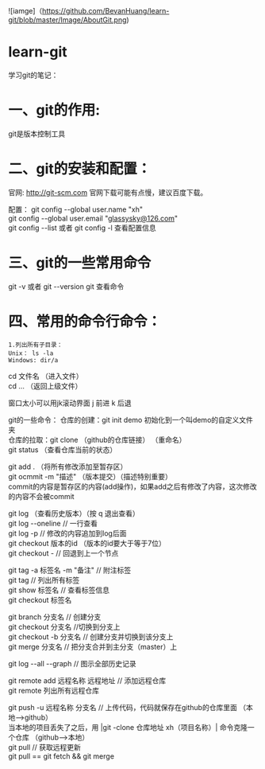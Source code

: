 ![iamge]（https://github.com/BevanHuang/learn-git/blob/master/Image/AboutGit.png)

# learn-git
学习git的笔记：

一、git的作用:
=====
git是版本控制工具

二、git的安装和配置：
=====
官网: http://git-scm.com
官网下载可能有点慢，建议百度下载。

配置：
git config --global user.name "xh"<br>
git config --global user.email "glassysky@126.com"<br>
git config --list 或者 git config -l 查看配置信息<br>

三、git的一些常用命令
=====
git -v 或者 git --version
git 查看命令

四、常用的命令行命令：
=====
    1.列出所有子目录：
    Unix： ls -la
    Windows: dir/a

cd 文件名  （进入文件）<br>
cd ... （返回上级文件）<br>

  窗口太小可以用jk滚动界面
  j 前进
  k 后退

git的一些命令：
仓库的创建：git init demo 初始化到一个叫demo的自定义文件夹<br>
仓库的拉取：git clone （github的仓库链接） （重命名）<br>
git status （查看仓库当前的状态）<br>

git add .  （将所有修改添加至暂存区）<br>
git ocmmit -m "描述"  （版本提交）（描述特别重要） <br>
commit的内容是暂存区的内容(add操作)，如果add之后有修改了内容，这次修改的内容不会被commit <br>

git log  （查看历史版本）（按 q 退出查看）<br>
git log --oneline // 一行查看<br>
git log -p  // 修改的内容追加到log后面<br>
git checkout 版本的id （版本的id要大于等于7位）<br>
git checkout -  // 回退到上一个节点<br>

git tag -a 标签名 -m "备注"   // 附注标签<br>
git tag  // 列出所有标签<br>
git show 标签名  // 查看标签信息<br>
git checkout 标签名<br>

git branch 分支名 // 创建分支<br>
git checkout 分支名 //切换到分支上<br>
git checkout -b 分支名  // 创建分支并切换到该分支上<br>
git merge 分支名 // 把分支合并到主分支（master）上<br>

git log --all --graph  // 图示全部历史记录<br>

git remote add 远程名称 远程地址  // 添加远程仓库<br>
git remote 列出所有远程仓库<br>

git push -u 远程名称 分支名  // 上传代码，代码就保存在github的仓库里面  （本地-->github）<br>
当本地的项目丢失了之后，用 |git -clone 仓库地址 xh（项目名称）| 命令克隆一个仓库       （github-->本地）<br>
git pull  // 获取远程更新<br>
git pull == git fetch && git merge<br>
